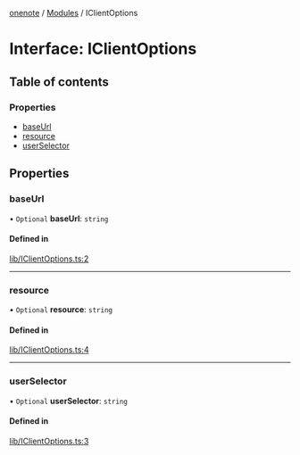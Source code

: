 [onenote](../README.md) / [Modules](../modules.md) / IClientOptions

# Interface: IClientOptions

## Table of contents

### Properties

- [baseUrl](IClientOptions.md#baseurl)
- [resource](IClientOptions.md#resource)
- [userSelector](IClientOptions.md#userselector)

## Properties

### baseUrl

• `Optional` **baseUrl**: `string`

#### Defined in

[lib/IClientOptions.ts:2](https://gitlab.com/ennovar1/OneNote/-/blob/ad85137/lib/IClientOptions.ts#L2)

___

### resource

• `Optional` **resource**: `string`

#### Defined in

[lib/IClientOptions.ts:4](https://gitlab.com/ennovar1/OneNote/-/blob/ad85137/lib/IClientOptions.ts#L4)

___

### userSelector

• `Optional` **userSelector**: `string`

#### Defined in

[lib/IClientOptions.ts:3](https://gitlab.com/ennovar1/OneNote/-/blob/ad85137/lib/IClientOptions.ts#L3)
